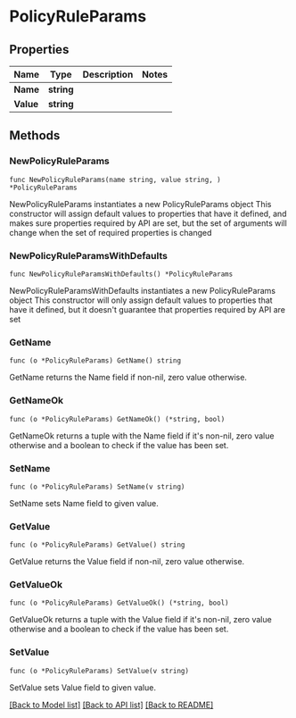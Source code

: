 # PolicyRuleParams

## Properties

Name | Type | Description | Notes
------------ | ------------- | ------------- | -------------
**Name** | **string** |  | 
**Value** | **string** |  | 

## Methods

### NewPolicyRuleParams

`func NewPolicyRuleParams(name string, value string, ) *PolicyRuleParams`

NewPolicyRuleParams instantiates a new PolicyRuleParams object
This constructor will assign default values to properties that have it defined,
and makes sure properties required by API are set, but the set of arguments
will change when the set of required properties is changed

### NewPolicyRuleParamsWithDefaults

`func NewPolicyRuleParamsWithDefaults() *PolicyRuleParams`

NewPolicyRuleParamsWithDefaults instantiates a new PolicyRuleParams object
This constructor will only assign default values to properties that have it defined,
but it doesn't guarantee that properties required by API are set

### GetName

`func (o *PolicyRuleParams) GetName() string`

GetName returns the Name field if non-nil, zero value otherwise.

### GetNameOk

`func (o *PolicyRuleParams) GetNameOk() (*string, bool)`

GetNameOk returns a tuple with the Name field if it's non-nil, zero value otherwise
and a boolean to check if the value has been set.

### SetName

`func (o *PolicyRuleParams) SetName(v string)`

SetName sets Name field to given value.


### GetValue

`func (o *PolicyRuleParams) GetValue() string`

GetValue returns the Value field if non-nil, zero value otherwise.

### GetValueOk

`func (o *PolicyRuleParams) GetValueOk() (*string, bool)`

GetValueOk returns a tuple with the Value field if it's non-nil, zero value otherwise
and a boolean to check if the value has been set.

### SetValue

`func (o *PolicyRuleParams) SetValue(v string)`

SetValue sets Value field to given value.



[[Back to Model list]](../README.md#documentation-for-models) [[Back to API list]](../README.md#documentation-for-api-endpoints) [[Back to README]](../README.md)


